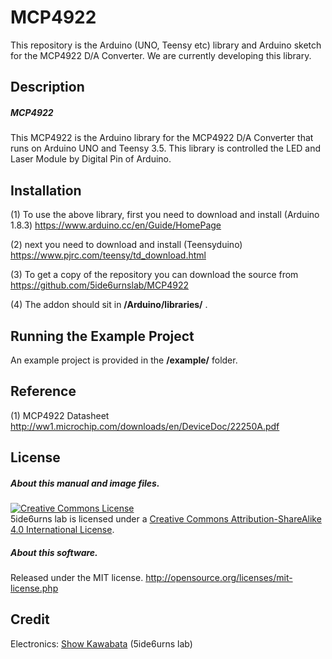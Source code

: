 # MCP4922
This repository is the Arduino (UNO, Teensy etc) library and Arduino sketch for the MCP4922 D/A Converter.
We are currently developing this library.  

## Description
##### MCP4922
This MCP4922 is the Arduino library for the MCP4922 D/A Converter that runs on Arduino UNO and Teensy 3.5. 
This library is controlled the LED and Laser Module by Digital Pin of Arduino.

## Installation
(1) To use the above library, first you need to download and install (Arduino 1.8.3)
https://www.arduino.cc/en/Guide/HomePage

(2) next you need to download and install (Teensyduino)
https://www.pjrc.com/teensy/td_download.html

(3) To get a copy of the repository you can download the source from  
https://github.com/5ide6urnslab/MCP4922

(4) The addon should sit in **/Arduino/libraries/** .

## Running the Example Project
An example project is provided in the **/example/** folder.
<br>

## Reference
(1) MCP4922 Datasheet  
http://ww1.microchip.com/downloads/en/DeviceDoc/22250A.pdf

## License
##### About this manual and image files.
<a rel="license" href="http://creativecommons.org/licenses/by-sa/4.0/"><img alt="Creative Commons License" style="border-width:0" src="https://i.creativecommons.org/l/by-sa/4.0/88x31.png" /></a><br />5ide6urns lab is licensed under a <a rel="license" href="http://creativecommons.org/licenses/by-sa/4.0/">Creative Commons Attribution-ShareAlike 4.0 International License</a>.

##### About this software. 
Released under the MIT license. http://opensource.org/licenses/mit-license.php

## Credit
Electronics:   [Show Kawabata](http://www.dum6sen5e.com) (5ide6urns lab)  

